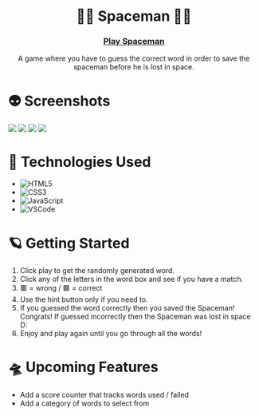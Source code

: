 <div id="description" align="center">

# :astronaut: Spaceman :astronaut:

###  [Play Spaceman](https://diegoparanha.github.io/Spaceman/)


 A game where you have to guess the correct word in order to save the spaceman before he is lost in space. 
</div>

# :alien: Screenshots
<img src="https://imgur.com/a/9RUDdLn">
<img src="https://imgur.com/a/niUaAED">
<img src="https://imgur.com/a/amP1Bgb">
<img src="https://imgur.com/a/xoawrJ9">


# :rocket: Technologies Used
- ![HTML5](https://img.shields.io/badge/-HTML5-05122A?style=flat&logo=html5)
- ![CSS3](https://img.shields.io/badge/-CSS-05122A?style=flat&logo=css3)
- ![JavaScript](https://img.shields.io/badge/-JavaScript-05122A?style=flat&logo=javascript)
- ![VSCode](https://img.shields.io/badge/-VS_Code-05122A?style=flat&logo=visualstudio)

# :ringed_planet: Getting Started
1. Click play to get the randomly generated word.
2. Click any of the letters in the word box and see if you have a match.
3. :red_square: = wrong / :green_square: = correct
4. Use the hint button only if you need to.
5. If you guessed the word correctly then you saved the Spaceman! Congrats! If guessed incorrectly then the Spaceman was lost in space D:
6. Enjoy and play again until you go through all the words!

# :flying_saucer: Upcoming Features
- Add a score counter that tracks words used / failed
- Add a category of words to select from